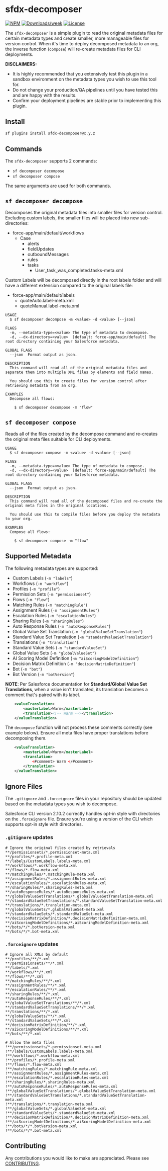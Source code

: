 # sfdx-decomposer

[![NPM](https://img.shields.io/npm/v/sfdx-decomposer.svg?label=sfdx-decomposer)](https://www.npmjs.com/package/sfdx-decomposer) [![Downloads/week](https://img.shields.io/npm/dw/sfdx-decomposer.svg)](https://npmjs.org/package/sfdx-decomposer) [![License](https://img.shields.io/badge/License-BSD%203--Clause-brightgreen.svg)](https://raw.githubusercontent.com/salesforcecli/sfdx-decomposer/main/LICENSE.txt)

The `sfdx-decomposer` is a simple plugin to read the original metadata files for certain metadata types and create smaller, more manageable files for version control. When it's time to deploy decomposed metadata to an org, the inverse function (`compose`) will re-create metadata files for CLI deployments.

**DISCLAIMERS:**

- It is highly recommended that you extensively test this plugin in a sandbox environment on the metadata types you wish to use this tool for.
- Do not change your production/QA pipelines until you have tested this and are happy with the results.
- Confirm your deployment pipelines are stable prior to implementing this plugin.

## Install

```bash
sf plugins install sfdx-decomposer@x.y.z
```

## Commands

The `sfdx-decomposer` supports 2 commands:

- `sf decomposer decompose`
- `sf decomposer compose`

The same arguments are used for both commands.

## `sf decomposer decompose`

Decomposes the original metadata files into smaller files for version control. Excluding custom labels, the smaller files will be placed into new sub-directories:

- force-app/main/default/workflows
  - Case
    - alerts
    - fieldUpdates
    - outboundMessages
    - rules
    - tasks
      - User_task_was_completed.tasks-meta.xml

Custom Labels will be decomposed directly in the root labels folder and will have a different extension compared to the original labels file:

- force-app/main/default/labels
  - quoteAuto.label-meta.xml
  - quoteManual.label-meta.xml

```
USAGE
  $ sf decomposer decompose -m <value> -d <value> [--json]

FLAGS
  -m, --metadata-type=<value> The type of metadata to decompose.
  -d, --dx-directory=<value>  [default: force-app/main/default] The root directory containing your Salesforce metadata.

GLOBAL FLAGS
  --json  Format output as json.

DESCRIPTION
  This command will read all of the original metadata files and separate them into multiple XML files by elements and field names.

  You should use this to create files for version control after retrieving metadata from an org.

EXAMPLES
  Decompose all flows:

    $ sf decomposer decompose -m "flow"
```

## `sf decomposer compose`

Reads all of the files created by the decompose command and re-creates the original meta files suitable for CLI deployments.

```
USAGE
  $ sf decomposer compose -m <value> -d <value> [--json]

FLAGS
  -m, --metadata-type=<value> The type of metadata to compose.
  -d, --dx-directory=<value>  [default: force-app/main/default] The root directory containing your Salesforce metadata.

GLOBAL FLAGS
  --json  Format output as json.

DESCRIPTION
  This command will read all of the decomposed files and re-create the original meta files in the original locations.

  You should use this to compile files before you deploy the metadata to your org.

EXAMPLES
  Compose all flows:

    $ sf decomposer compose -m "flow"
```

## Supported Metadata

The following metadata types are supported:

- Custom Labels (`-m "labels"`)
- Workflows (`-m "workflow"`)
- Profiles (`-m "profile"`)
- Permission Sets (`-m "permissionset"`)
- Flows (`-m "flow"`)
- Matching Rules (`-m "matchingRule"`)
- Assignment Rules (`-m "assignmentRules"`)
- Escalation Rules (`-m "escalationRules"`)
- Sharing Rules (`-m "sharingRules"`)
- Auto Response Rules (`-m "autoResponseRules"`)
- Global Value Set Translation (`-m "globalValueSetTranslation"`)
- Standard Value Set Translation (`-m "standardValueSetTranslation"`)
- Translations (`-m "translation"`)
- Standard Value Sets (`-m "standardValueSet"`)
- Global Value Sets (`-m "globalValueSet"`)
- AI Scoring Model Definition (`-m "aiScoringModelDefinition"`)
- Decision Matrix Definition (`-m "decisionMatrixDefinition"`)
- Bot (`-m "bot"`)
- Bot Version (`-m "botVersion"`)

**NOTE**:
Per Salesforce documentation for **Standard/Global Value Set Translations**, when a value isn't translated, its translation becomes a comment that's paired with its label.

```xml
    <valueTranslation>
        <masterLabel>Warm</masterLabel>
        <translation><!-- Warm --></translation>
    </valueTranslation>
```

The `decompose` function will not process these comments correctly (see example below). Ensure all meta files have proper translations before decomposing them.

```xml
    <valueTranslation>
        <masterLabel>Warm</masterLabel>
        <translation>
            <#comment> Warm </#comment>
        </translation>
    </valueTranslation>
```

## Ignore Files

The `.gitignore` and `.forceignore` files in your repository should be updated based on the metadata types you wish to decompose.

Salesforce CLI version 2.10.2 correctly handles opt-in style with directories on the `.forceignore` file. Ensure you're using a version of the CLI which supports opt-in style with directories.

### `.gitignore` updates

```
# Ignore the original files created by retrievals
**/permissionsets/*.permissionset-meta.xml
**/profiles/*.profile-meta.xml
**/labels/CustomLabels.labels-meta.xml
**/workflows/*.workflow-meta.xml
**/flows/*.flow-meta.xml
**/matchingRules/*.matchingRule-meta.xml
**/assignmentRules/*.assignmentRules-meta.xml
**/escalationRules/*.escalationRules-meta.xml
**/sharingRules/*.sharingRules-meta.xml
**/autoResponseRules/*.autoResponseRules-meta.xml
**/globalValueSetTranslations/*.globalValueSetTranslation-meta.xml
**/standardValueSetTranslations/*.standardValueSetTranslation-meta.xml
**/translations/*.translation-meta.xml
**/globalValueSets/*.globalValueSet-meta.xml
**/standardValueSets/*.standardValueSet-meta.xml
**/decisionMatrixDefinition/*.decisionMatrixDefinition-meta.xml
**/aiScoringModelDefinitions/*.aiScoringModelDefinition-meta.xml
**/bots/*/*.botVersion-meta.xml
**/bots/*/*.bot-meta.xml
```

### `.forceignore` updates

```
# Ignore all XMLs by default
**/profiles/**/*.xml
**/permissionsets/**/*.xml
**/labels/*.xml
**/workflows/**/*.xml
**/flows/**/*.xml
**/matchingRules/**/*.xml
**/assignmentRules/**/*.xml
**/escalationRules/**/*.xml
**/sharingRules/**/*.xml
**/autoResponseRules/**/*.xml
**/globalValueSetTranslations/**/*.xml
**/standardValueSetTranslations/**/*.xml
**/translations/**/*.xml
**/globalValueSets/**/*.xml
**/standardValueSets/**/*.xml
**/decisionMatrixDefinition/**/*.xml
**/aiScoringModelDefinitions/**/*.xml
**/bots/**/*.xml

# Allow the meta files
!**/permissionsets/*.permissionset-meta.xml
!**/labels/CustomLabels.labels-meta.xml
!**/workflows/*.workflow-meta.xml
!**/profiles/*.profile-meta.xml
!**/flows/*.flow-meta.xml
!**/matchingRules/*.matchingRule-meta.xml
!**/assignmentRules/*.assignmentRules-meta.xml
!**/escalationRules/*.escalationRules-meta.xml
!**/sharingRules/*.sharingRules-meta.xml
!**/autoResponseRules/*.autoResponseRules-meta.xml
!**/globalValueSetTranslations/*.globalValueSetTranslation-meta.xml
!**/standardValueSetTranslations/*.standardValueSetTranslation-meta.xml
!**/translations/*.translation-meta.xml
!**/globalValueSets/*.globalValueSet-meta.xml
!**/standardValueSets/*.standardValueSet-meta.xml
!**/decisionMatrixDefinition/*.decisionMatrixDefinition-meta.xml
!**/aiScoringModelDefinitions/*.aiScoringModelDefinition-meta.xml
!**/bots/*/*.botVersion-meta.xml
!**/bots/*/*.bot-meta.xml
```

## Contributing

Any contributions you would like to make are appreciated. Please see [CONTRIBUTING](https://github.com/mcarvin8/sfdx-decomposer-plugin/blob/main/CONTRIBUTING.md).
